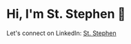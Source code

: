 # Hi, I'm St. Stephen 👋

Let's connect on LinkedIn: <a href="https://www.linkedin.com/in/st-stephen">St. Stephen</a>

